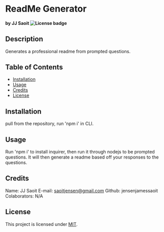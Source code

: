 
# ReadMe Generator
#### by JJ Saoit ![License badge](https://img.shields.io/badge/license-GPL--3.0-green)

## Description
Generates a professional readme from prompted questions.

## Table of Contents
* [Installation](#installation)
* [Usage](#usage)
* [Credits](#credit)
* [License](#license)

## Installation
pull from the repository, run 'npm i' in CLI.

## Usage
Run 'npm i' to install inquirer, then run it through nodejs to be prompted questions. It will then generate a readme based off your responses to the questions.

## Credits
Name: JJ Saoit
E-mail: saoitjensen@gmail.com
Github: jensenjamessaoit
Colaborators: N/A

## License
This project is licensed under [MIT](https://opensource.org/license/mit/).
      
  